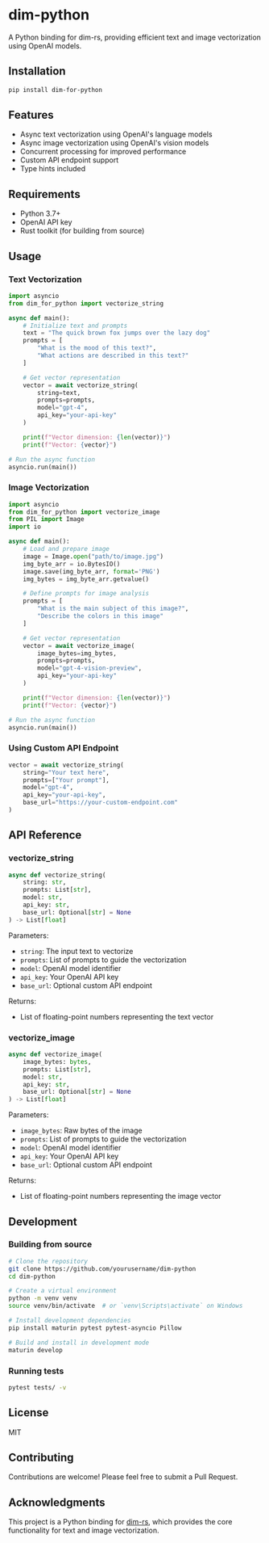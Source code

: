 # dim-python

A Python binding for dim-rs, providing efficient text and image vectorization using OpenAI models.

## Installation

```bash
pip install dim-for-python
```

## Features

- Async text vectorization using OpenAI's language models
- Async image vectorization using OpenAI's vision models
- Concurrent processing for improved performance
- Custom API endpoint support
- Type hints included

## Requirements

- Python 3.7+
- OpenAI API key
- Rust toolkit (for building from source)

## Usage

### Text Vectorization

```python
import asyncio
from dim_for_python import vectorize_string

async def main():
    # Initialize text and prompts
    text = "The quick brown fox jumps over the lazy dog"
    prompts = [
        "What is the mood of this text?",
        "What actions are described in this text?"
    ]

    # Get vector representation
    vector = await vectorize_string(
        string=text,
        prompts=prompts,
        model="gpt-4",
        api_key="your-api-key"
    )

    print(f"Vector dimension: {len(vector)}")
    print(f"Vector: {vector}")

# Run the async function
asyncio.run(main())
```

### Image Vectorization

```python
import asyncio
from dim_for_python import vectorize_image
from PIL import Image
import io

async def main():
    # Load and prepare image
    image = Image.open("path/to/image.jpg")
    img_byte_arr = io.BytesIO()
    image.save(img_byte_arr, format='PNG')
    img_bytes = img_byte_arr.getvalue()

    # Define prompts for image analysis
    prompts = [
        "What is the main subject of this image?",
        "Describe the colors in this image"
    ]

    # Get vector representation
    vector = await vectorize_image(
        image_bytes=img_bytes,
        prompts=prompts,
        model="gpt-4-vision-preview",
        api_key="your-api-key"
    )

    print(f"Vector dimension: {len(vector)}")
    print(f"Vector: {vector}")

# Run the async function
asyncio.run(main())
```

### Using Custom API Endpoint

```python
vector = await vectorize_string(
    string="Your text here",
    prompts=["Your prompt"],
    model="gpt-4",
    api_key="your-api-key",
    base_url="https://your-custom-endpoint.com"
)
```

## API Reference

### vectorize_string

```python
async def vectorize_string(
    string: str,
    prompts: List[str],
    model: str,
    api_key: str,
    base_url: Optional[str] = None
) -> List[float]
```

Parameters:
- `string`: The input text to vectorize
- `prompts`: List of prompts to guide the vectorization
- `model`: OpenAI model identifier
- `api_key`: Your OpenAI API key
- `base_url`: Optional custom API endpoint

Returns:
- List of floating-point numbers representing the text vector

### vectorize_image

```python
async def vectorize_image(
    image_bytes: bytes,
    prompts: List[str],
    model: str,
    api_key: str,
    base_url: Optional[str] = None
) -> List[float]
```

Parameters:
- `image_bytes`: Raw bytes of the image
- `prompts`: List of prompts to guide the vectorization
- `model`: OpenAI model identifier
- `api_key`: Your OpenAI API key
- `base_url`: Optional custom API endpoint

Returns:
- List of floating-point numbers representing the image vector

## Development

### Building from source

```bash
# Clone the repository
git clone https://github.com/yourusername/dim-python
cd dim-python

# Create a virtual environment
python -m venv venv
source venv/bin/activate  # or `venv\Scripts\activate` on Windows

# Install development dependencies
pip install maturin pytest pytest-asyncio Pillow

# Build and install in development mode
maturin develop
```

### Running tests

```bash
pytest tests/ -v
```

## License

MIT

## Contributing

Contributions are welcome! Please feel free to submit a Pull Request.

## Acknowledgments

This project is a Python binding for [dim-rs](link-to-dim-rs), which provides the core functionality for text and image vectorization.